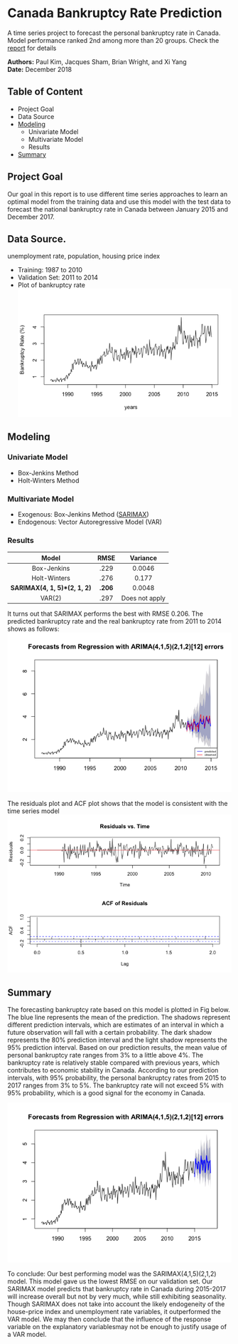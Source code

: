 # Canada Bankruptcy Rate Prediction

A time series project to forecast the personal bankruptcy rate in Canada. Model performance ranked 2nd among more than 20 groups. Check the [report](Canada_BankruptcyRate_Prediction.pdf) for details    
     
**Authors:** Paul Kim, Jacques Sham, Brian Wright, and Xi Yang      
**Date:** December 2018

## Table of Content
- Project Goal
- Data Source
- [Modeling](#Modeling)
	- Univariate Model
	- Multivariate Model
	- Results
- [Summary](#Summary)

## Project Goal
Our goal in this report is to use different time series approaches to learn an optimal model from the training data and use this model with the test data to forecast the national bankruptcy rate in Canada between January 2015 and December 2017.      
          
## Data Source.     
unemployment rate, population, housing price index    

- Training: 1987 to 2010    
- Validation Set: 2011 to 2014
- Plot of bankruptcy rate      
![BankruptcyRate](Fig/Bankruptcy_rate.png)

## Modeling<a name="Modeling"/>   
     
### Univariate Model
   
- Box-Jenkins Method     
- Holt-Winters Method  
          
### Multivariate Model
     
- Exogenous: Box-Jenkins Method ([SARIMAX](ModelFittingSARIMAX.Rmd))
- Endogenous: Vector Autoregressive Model (VAR)

### Results     
   
|Model | RMSE | Variance |
|:----:|:----:|:--------:|
|Box-Jenkins | .229 | 0.0046 |
|Holt-Winters | .276 | 0.177 |
|**SARIMAX(4, 1, 5)*(2, 1, 2)** | **.206** | 0.0048 |
|VAR(2) | .297 | Does not apply|

It turns out that SARIMAX performs the best with RMSE 0.206. The predicted bankruptcy rate and the real bankruptcy rate from 2011 to 2014 shows as follows:    
![Prediction](Fig/Forecasting_with_SARIMAX.png)     

The residuals plot and ACF plot shows that the model is consistent with the time series model      
![Assumption](Fig/Model_assumption_test.png)   
     
## Summary<a name="Summary"/>  
   
The forecasting bankruptcy rate based on this model is plotted in Fig below.  The blue line represents the mean of the prediction.  The shadows represent different prediction intervals, which are estimates  of  an  interval  in  which  a  future  observation  will  fall  with  a  certain  probability.   The  dark  shadow represents the 80% prediction interval and the light shadow represents the 95% prediction interval.  Based on our  prediction  results,  the  mean  value  of  personal  bankruptcy  rate  ranges  from  3%  to  a  little  above  4%.   The bankruptcy  rate  is  relatively  stable  compared  with  previous  years,  which  contributes  to  economic  stability  in Canada.  According to our prediction intervals, with 95% probability, the personal bankruptcy rates from 2015 to 2017 ranges from 3% to 5%.  The bankruptcy rate will not exceed 5% with 95% probability, which is a good signal for the economy in Canada.     

![Forecast](Fig/Forecast_Final.png)     
   
To conclude:  Our best performing model was the SARIMAX(4,1,5)(2,1,2) model.  This model gave us the lowest RMSE on our validation set.  Our SARIMAX model predicts that bankruptcy rate in Canada during 2015-2017 will increase overall but not by very much, while still exhibiting seasonality.  Though SARIMAX does not take into account the likely endogeneity of the house-price index and unemployment rate variables, it outperformed the VAR model.  We may then conclude that the influence of the response variable on the explanatory variablesmay not be enough to justify usage of a VAR model.         
